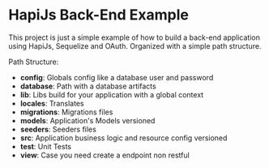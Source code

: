 # HapiJs Back-End Example
This project is just a simple example of how to build a back-end application using HapiJs, Sequelize and OAuth. Organized with a simple path structure.

Path Structure: 

  - **config**: Globals config like a database user and password
  - **database**: Path with a database artifacts
  - **lib**: Libs build for your application with a global context 
  - **locales**: Translates
  - **migrations**: Migrations files 
  - **models**: Application's Models versioned 
  - **seeders**: Seeders files
  - **src**: Application business logic and resource config versioned
  - **test**: Unit Tests
  - **view**: Case you need create a endpoint non restful 


